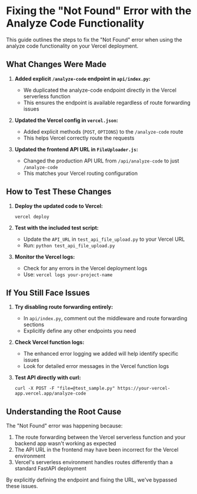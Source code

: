# Fixing the "Not Found" Error with the Analyze Code Functionality

This guide outlines the steps to fix the "Not Found" error when using the analyze code functionality on your Vercel deployment.

## What Changes Were Made

1. **Added explicit `/analyze-code` endpoint in `api/index.py`:**
   - We duplicated the analyze-code endpoint directly in the Vercel serverless function
   - This ensures the endpoint is available regardless of route forwarding issues

2. **Updated the Vercel config in `vercel.json`:**
   - Added explicit methods (`POST`, `OPTIONS`) to the `/analyze-code` route
   - This helps Vercel correctly route the requests

3. **Updated the frontend API URL in `FileUploader.js`:**
   - Changed the production API URL from `/api/analyze-code` to just `/analyze-code`
   - This matches your Vercel routing configuration

## How to Test These Changes

1. **Deploy the updated code to Vercel:**
   ```
   vercel deploy
   ```

2. **Test with the included test script:**
   - Update the `API_URL` in `test_api_file_upload.py` to your Vercel URL
   - Run: `python test_api_file_upload.py`

3. **Monitor the Vercel logs:**
   - Check for any errors in the Vercel deployment logs
   - Use: `vercel logs your-project-name`

## If You Still Face Issues

1. **Try disabling route forwarding entirely:**
   - In `api/index.py`, comment out the middleware and route forwarding sections
   - Explicitly define any other endpoints you need

2. **Check Vercel function logs:**
   - The enhanced error logging we added will help identify specific issues
   - Look for detailed error messages in the Vercel function logs

3. **Test API directly with curl:**
   ```
   curl -X POST -F "file=@test_sample.py" https://your-vercel-app.vercel.app/analyze-code
   ```

## Understanding the Root Cause

The "Not Found" error was happening because:

1. The route forwarding between the Vercel serverless function and your backend app wasn't working as expected
2. The API URL in the frontend may have been incorrect for the Vercel environment
3. Vercel's serverless environment handles routes differently than a standard FastAPI deployment

By explicitly defining the endpoint and fixing the URL, we've bypassed these issues. 